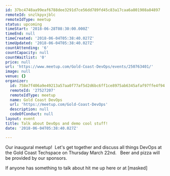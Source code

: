 ```yaml
---
id: 37bc4748aa99eaf6788dee3291d7ce56dd789fd45c83a17caa6a801908a84897
remoteId: snzlkpyxjblc
remoteIdType: meetup
status: upcoming
timeStart: '2018-06-28T08:30:00.000Z'
timeEnd: null
timeCreated: '2018-06-04T05:38:40.027Z'
timeUpdated: '2018-06-04T05:38:40.027Z'
countAttending: '6'
countCapacity: null
countWaitlist: '0'
price: null
url: 'https://www.meetup.com/Gold-Coast-DevOps/events/250763401/'
image: null
venue: {}
organizer:
  id: 758e7f406a9e49213a57aa0f77af5d2d6bc6ff1ce8975ab6345afaf97ffe4f94
  remoteId: '27527207'
  remoteIdType: meetup
  name: Gold Coast DevOps
  url: 'https://meetup.com/Gold-Coast-DevOps'
  description: null
  codeOfConduct: null
layout: event
title: Talk about DevOps and demo cool stuff!
date: '2018-06-04T05:38:40.027Z'

---
```

<p>Our inaugural meetup!  Let's get together and discuss all things DevOps at the Gold Coast Techspace on Thursday March 22nd.   Beer and pizza will be provided by our sponsors.  </p> <p>If anyone has something to talk about hit me up here or at [masked]</p>
